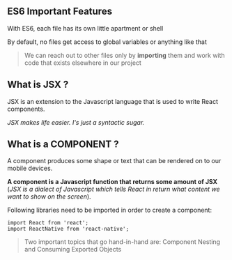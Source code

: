 ## ES6 Important Features

With ES6, each file has its own little apartment or shell

By default, no files get access to global variables or anything like that

>We can reach out to other files only by **importing** them and work with code that exists elsewhere in our project

## What is JSX ?

JSX is an extension to the Javascript language that is used to write React components.

*JSX makes life easier. I's just a syntactic sugar.*

## What is a COMPONENT ? 

A component produces some shape or text that can be rendered on to our mobile devices.

**A component is a Javascript function that returns some amount of JSX** (*JSX is a dialect of Javascript which tells React in return what content we want to show on the screen*).

Following libraries need to be imported in order to create a component:

```
import React from 'react';
import ReactNative from 'react-native';
```
> Two important topics that go hand-in-hand are:
> Component Nesting and Consuming Exported Objects